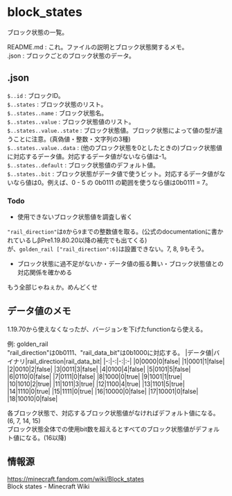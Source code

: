 # block_states
ブロック状態の一覧。

README.md : これ。ファイルの説明とブロック状態関するメモ。  
.json : ブロックごとのブロック状態のデータ。

## .json

`$..id` : ブロックID。  
`$..states` : ブロック状態のリスト。  
`$..states..name` : ブロック状態名。  
`$..states..value` : ブロック状態値のリスト。  
`$..states..value..state` : ブロック状態値。ブロック状態によって値の型が違うことに注意。(真偽値・整数・文字列の3種)  
`$..states..value..data` : (他のブロック状態を0としたときの)ブロック状態値に対応するデータ値。対応するデータ値がないなら値は-1。  
`$..states..default` : ブロック状態値のデフォルト値。  
`$..states..bit` : ブロック状態がデータ値で使うビット。対応するデータ値がないなら値は0。例えば、0 - 5 の 0b0111 の範囲を使うなら値は0b0111 = 7。  

### Todo
* 使用できないブロック状態値を調査し省く

`"rail_direction"`は`0`から`9`までの整数値を取る。(公式のdocumentationに書かれているしβPre1.19.80.20以降の補完でも出てくる)  
が、`golden_rail ["rail_direction":6]`は設置できない。7, 8, 9もそう。

* ブロック状態に過不足がないか・データ値の振る舞い・ブロック状態値との対応関係を確かめる

もう全部じゃねぇか。めんどくせ

## データ値のメモ

1.19.70から使えなくなったが、バージョンを下げたfunctionなら使える。

例: golden_rail  
"rail_direction"は0b0111、"rail_data_bit"は0b1000に対応する。
|データ値|バイナリ|rail_direction|rail_data_bit|
|-:|-:|-:|:-|
|0|0000|0|false|
|1|0001|1|false|
|2|0010|2|false|
|3|0011|3|false|
|4|0100|4|false|
|5|0101|5|false|
|6|0110|0|false|
|7|0111|0|false|
|8|1000|0|true|
|9|1001|1|true|
|10|1010|2|true|
|11|1011|3|true|
|12|1100|4|true|
|13|1101|5|true|
|14|1110|0|true|
|15|1111|0|true|
|16|10000|0|false|
|17|10001|0|false|
|18|10010|0|false|

各ブロック状態で、対応するブロック状態値がなければデフォルト値になる。(6, 7, 14, 15)  
ブロック状態全体での使用bit数を超えるとすべてのブロック状態値がデフォルト値になる。(16以降)

## 情報源

https://minecraft.fandom.com/wiki/Block_states  
Block states - Minecraft Wiki

